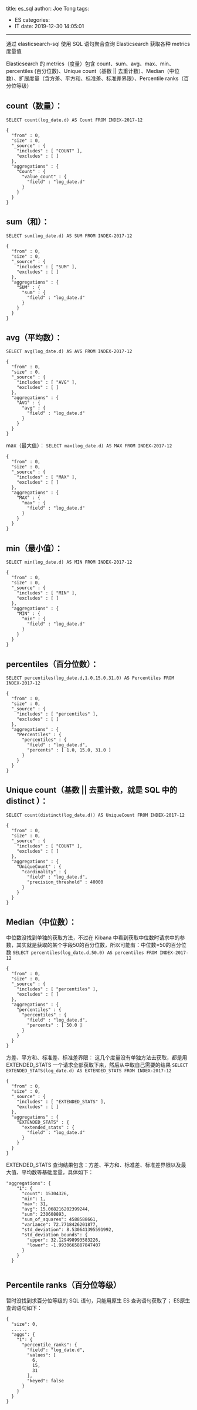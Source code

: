 title: es_sql
author: Joe Tong
tags:
  - ES
categories:  
  - IT
date: 2019-12-30 14:05:01
---

通过 elasticsearch-sql 使用 SQL 语句聚合查询 Elasticsearch 获取各种 metrics 度量值

Elasticsearch 的 metrics（度量）包含 count、sum、avg、max、min、percentiles (百分位数)、Unique count（基数 || 去重计数）、Median（中位数）、扩展度量（含方差、平方和、标准差、标准差界限）、Percentile ranks（百分位等级）

## count（数量）：

`SELECT count(log_date.d) AS Count FROM INDEX-2017-12`
```
{
  "from" : 0,
  "size" : 0,
  "_source" : {
    "includes" : [ "COUNT" ],
    "excludes" : [ ]
  },
  "aggregations" : {
    "Count" : {
      "value_count" : {
        "field" : "log_date.d"
      }
    }
  }
}
```
## sum（和）：
`SELECT sum(log_date.d) AS SUM FROM INDEX-2017-12`
```
{
  "from" : 0,
  "size" : 0,
  "_source" : {
    "includes" : [ "SUM" ],
    "excludes" : [ ]
  },
  "aggregations" : {
    "SUM" : {
      "sum" : {
        "field" : "log_date.d"
      }
    }
  }
}
```
## avg（平均数）：
`SELECT avg(log_date.d) AS AVG FROM INDEX-2017-12`
```
{
  "from" : 0,
  "size" : 0,
  "_source" : {
    "includes" : [ "AVG" ],
    "excludes" : [ ]
  },
  "aggregations" : {
    "AVG" : {
      "avg" : {
        "field" : "log_date.d"
      }
    }
  }
}
```
max（最大值）：
`SELECT max(log_date.d) AS MAX FROM INDEX-2017-12`
```
{
  "from" : 0,
  "size" : 0,
  "_source" : {
    "includes" : [ "MAX" ],
    "excludes" : [ ]
  },
  "aggregations" : {
    "MAX" : {
      "max" : {
        "field" : "log_date.d"
      }
    }
  }
}
```
## min（最小值）：
`SELECT min(log_date.d) AS MIN FROM INDEX-2017-12`
```
{
  "from" : 0,
  "size" : 0,
  "_source" : {
    "includes" : [ "MIN" ],
    "excludes" : [ ]
  },
  "aggregations" : {
    "MIN" : {
      "min" : {
        "field" : "log_date.d"
      }
    }
  }
}
```
## percentiles（百分位数）：
`SELECT percentiles(log_date.d,1.0,15.0,31.0) AS Percentiles FROM INDEX-2017-12`
```
{
  "from" : 0,
  "size" : 0,
  "_source" : {
    "includes" : [ "percentiles" ],
    "excludes" : [ ]
  },
  "aggregations" : {
    "Percentiles" : {
      "percentiles" : {
        "field" : "log_date.d",
        "percents" : [ 1.0, 15.0, 31.0 ]
      }
    }
  }
}
```
## Unique count（基数 || 去重计数，就是 SQL 中的 distinct ）：
`SELECT count(distinct(log_date.d)) AS UniqueCount FROM INDEX-2017-12`
```
{
  "from" : 0,
  "size" : 0,
  "_source" : {
    "includes" : [ "COUNT" ],
    "excludes" : [ ]
  },
  "aggregations" : {
    "UniqueCount" : {
      "cardinality" : {
        "field" : "log_date.d",
        "precision_threshold" : 40000
      }
    }
  }
}
```
## Median（中位数）：
中位数没找到单独的获取方法，不过在 Kibana 中看到获取中位数时请求中的参数，其实就是获取的某个字段50的百分位数，所以可能有：中位数=50的百分位数
`SELECT percentiles(log_date.d,50.0) AS percentiles FROM INDEX-2017-12`
```
{
  "from" : 0,
  "size" : 0,
  "_source" : {
    "includes" : [ "percentiles" ],
    "excludes" : [ ]
  },
  "aggregations" : {
    "percentiles" : {
      "percentiles" : {
        "field" : "log_date.d",
        "percents" : [ 50.0 ]
      }
    }
  }
}
````
方差、平方和、标准差、标准差界限：
这几个度量没有单独方法去获取，都是用 EXTENDED_STATS 一个请求全部获取下来，然后从中取自己需要的结果
`SELECT EXTENDED_STATS(log_date.d) AS EXTENDED_STATS FROM INDEX-2017-12`

```
{
  "from" : 0,
  "size" : 0,
  "_source" : {
    "includes" : [ "EXTENDED_STATS" ],
    "excludes" : [ ]
  },
  "aggregations" : {
    "EXTENDED_STATS" : {
      "extended_stats" : {
        "field" : "log_date.d"
      }
    }
  }
}
```
EXTENDED_STATS 查询结果包含：方差、平方和、标准差、标准差界限以及最大值、平均数等基础度量，具体如下：

```
"aggregations": {
    "1": {
      "count": 15304326,
      "min": 1,
      "max": 31,
      "avg": 15.068216202399244,
      "sum": 230608893,
      "sum_of_squares": 4588588661,
      "variance": 72.7718426201877,
      "std_deviation": 8.530641395591992,
      "std_deviation_bounds": {
        "upper": 32.129498993583226,
        "lower": -1.9930665887847407
      }
    }
  }
  
```
  
## Percentile ranks（百分位等级）
暂时没找到求百分位等级的 SQL 语句，只能用原生 ES 查询语句获取了；
ES原生查询语句如下：
```
{
  "size": 0,
  ......
  "aggs": {
    "1": {
      "percentile_ranks": {
        "field": "log_date.d",
        "values": [
          6,
          15,
          31
        ],
        "keyed": false
      }
    }
  }
}
```


